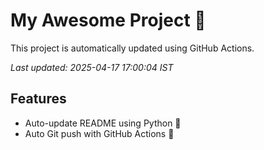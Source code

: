 # My Awesome Project 🚀

This project is automatically updated using GitHub Actions.

_Last updated: 2025-04-17 17:00:04 IST_

## Features
- Auto-update README using Python 🐍
- Auto Git push with GitHub Actions 🤖
